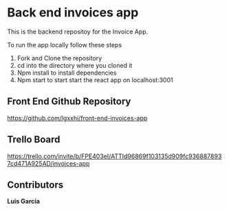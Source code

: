 # Back end invoices app

This is the backend repositoy for the Invoice App.

To run the app locally follow these steps

1. Fork and Clone the repository
2. cd into the directory where you cloned it
3. Npm install to install dependencies
4. Npm start to start start the react app on localhost:3001

## Front End Github Repository

https://github.com/lgxxhi/front-end-invoices-app

## Trello Board

https://trello.com/invite/b/FPE403eI/ATTId96869f103135d909fc9368878937cd471A925AD/invoices-app

## Contributors


**Luis Garcia**



